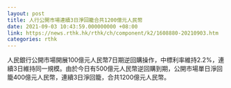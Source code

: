 ```yaml
---
layout: post
title: 人行公開市場連續3日淨回籠合共1200億元人民幣
date: 2021-09-03 10:43:59.000000000 +08:00
link: https://news.rthk.hk/rthk/ch/component/k2/1608880-20210903.htm
categories: rthk
---
```


人民銀行公開市場開展100億元人民幣7日期逆回購操作，中標利率維持2.2%，連續3日維持同一規模。由於今日有500億元人民幣逆回購到期，公開市場單日淨回籠400億元人民幣，連續3日淨回籠，合共1200億元人民幣。
